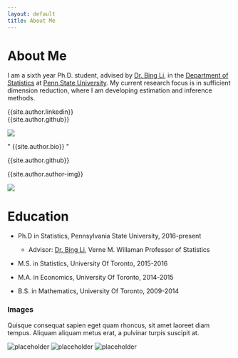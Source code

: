 ```yaml
---
layout: default 
title: About Me  
---
```


# About Me

<!-- CV + About Me -->
I am a sixth year Ph.D. student, advised by [Dr. Bing Li](https://science.psu.edu/stat/people/bxl9), in the [Department of Statistics](https://science.psu.edu/stat) at [Penn State University](https://www.psu.edu/). My current research focus is in sufficient dimension reduction, where I am developing estimation and inference methods. 

{{site.author.linkedin}}
<br/>
{{site.author.github}}

<img src="{{site.baseurl}}public/img/{{site.author.author-img}}">

" {{site.author.bio}} " 

{{site.author.github}}

{{site.author.author-img}} 


<a href="{{site.baseurl}}">
<img src="{{site.baseurl}}images/profile_1.JPG">
</a>


Education
======

* Ph.D in Statistics, Pennsylvania State University, 2016-present 

  * Advisor: [Dr. Bing Li](https://science.psu.edu/stat/people/bxl9), Verne M. Willaman Professor of Statistics

* M.S. in Statistics, University Of Toronto, 2015-2016

* M.A. in Economics, University Of Toronto, 2014-2015

* B.S. in Mathematics, University Of Toronto, 2009-2014


<!-- Work experience
======
* Summer 2015: Research Assistant
  * Github University
  * Duties included: Tagging issues
  * Supervisor: Professor Git

* Fall 2015: Research Assistant
  * Github University
  * Duties included: Merging pull requests
  * Supervisor: Professor Hub
  
Skills
======
* Skill 1
* Skill 2
  * Sub-skill 2.1
  * Sub-skill 2.2
  * Sub-skill 2.3
* Skill 3

Publications
======
  <ul>{% for post in site.publications %}
    {% include archive-single-cv.html %}
  {% endfor %}</ul>
  
Talks
======
  <ul>{% for post in site.talks %}
    {% include archive-single-talk-cv.html %}
  {% endfor %}</ul>
  
Teaching
======
  <ul>{% for post in site.teaching %}
    {% include archive-single-cv.html %}
  {% endfor %}</ul>
  
Service and leadership
======
* Currently signed in to 43 different slack teams -->


### Images

Quisque consequat sapien eget quam rhoncus, sit amet laoreet diam tempus. Aliquam aliquam metus erat, a pulvinar turpis suscipit at.

![placeholder](http://placehold.it/800x400 "Large example image")
![placeholder](http://placehold.it/400x200 "Medium example image")
![placeholder](http://placehold.it/200x200 "Small example image")